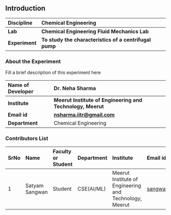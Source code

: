 ## Introduction


<b>Discipline | <b>Chemical Engineering
:--|:--|
<b> Lab | <b> Chemical Engineering Fluid Mechanics Lab
<b> Experiment|     <b> To study the characteristics of a centrifugal pump

### About the Experiment 

Fill a brief description of this experiment here

<b>Name of Developer | <b> Dr. Neha Sharma 
:--|:--|
<b> Institute | <b>  Meerut Institute of Engineering and Technology, Meerut
<b> Email id|     <b>  	nsharma.iitr@gmail.com
<b> Department |  	Chemical Engineering

### Contributors List

SrNo | Name | Faculty or Student | Department| Institute | Email id
:--|:--|:--|:--|:--|:--|
1 |Satyam Sangwan |Student | CSE(AI/ML)| Meerut Institute of Engineering and Technology, Meerut |sangwanmadhu2003@gmail.com


